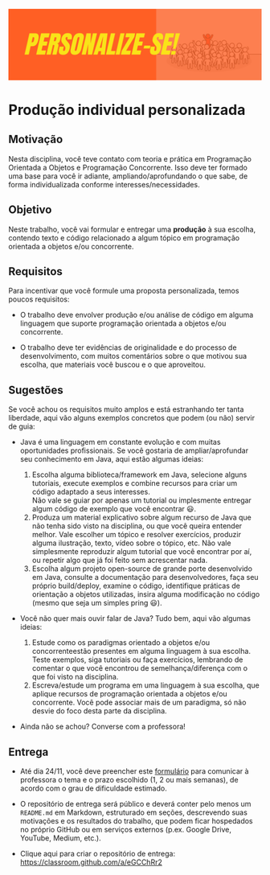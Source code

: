 
![perso.png](perso.png)
# Produção individual personalizada 




## Motivação

Nesta disciplina, você teve contato com teoria e prática em Programação Orientada a Objetos e Programação Concorrente.
Isso deve ter formado uma base para você ir adiante, ampliando/aprofundando o que sabe, de forma individualizada conforme interesses/necessidades.



## Objetivo
Neste trabalho, você vai formular e entregar uma **produção** à sua escolha, contendo texto e código relacionado a algum tópico em programação orientada a objetos e/ou concorrente.


## Requisitos


Para incentivar que você formule uma proposta personalizada, temos poucos requisitos:

- O trabalho deve envolver produção e/ou análise de código em alguma linguagem que suporte programação orientada a objetos e/ou concorrente.

- O trabalho deve ter evidências de originalidade e do processo de desenvolvimento, com muitos comentários sobre o que motivou sua escolha, que materiais você buscou e o que aproveitou.



## Sugestões

Se você achou os requisitos muito amplos e está estranhando ter tanta liberdade, aqui vão alguns exemplos concretos que podem (ou não) servir de guia:

- Java é uma linguagem em constante evolução e com muitas oportunidades profissionais. Se você gostaria de ampliar/aprofundar seu conhecimento em Java, aqui estão algumas ideias:
  1. Escolha alguma biblioteca/framework em Java, selecione alguns tutoriais, execute exemplos e combine recursos para criar um código adaptado a seus interesses.   
  Não vale se guiar por apenas um tutorial ou implesmente entregar algum código de exemplo que você encontrar :smiley:.
  2. Produza um material explicativo sobre algum recurso de Java que não tenha sido visto na disciplina, ou que você queira entender melhor. Vale escolher um tópico e resolver exercícios, produzir alguma ilustração, texto, vídeo sobre o tópico, etc. Não vale simplesmente reproduzir algum tutorial que você encontrar por aí, ou repetir algo que já foi feito sem acrescentar nada.
  3. Escolha algum projeto open-source de grande porte desenvolvido em Java, consulte a documentação para desenvolvedores, faça seu próprio build/deploy, examine o código, identifique práticas de orientação a objetos utilizadas, insira alguma modificação no código (mesmo que seja um simples pring :smiley:).

- Você não quer mais ouvir falar de Java? Tudo bem, aqui vão algumas ideias:
  1. Estude como os paradigmas orientado a objetos e/ou concorrenteestão presentes em alguma linguagem à sua escolha. Teste exemplos, siga tutoriais ou faça exercícios, lembrando de comentar o que você encontrou de semelhança/diferença com o que foi visto na disciplina. 
  2. Escreva/estude um programa em uma linguagem à sua escolha, que aplique recursos de programação orientada a objetos e/ou concorrente. Você pode associar mais de um paradigma, só não desvie do foco desta parte da disciplina.
  
- Ainda não se achou? Converse com a professora!


## Entrega


- Até dia 24/11, você deve preencher este [formulário](https://forms.gle/giJ3dMeV2aFq4L7c9) para comunicar à professora o tema e o prazo escolhido (1, 2 ou mais semanas), de acordo com o grau de dificuldade estimado. 

- O repositório de entrega será público e deverá conter pelo menos um `README.md` em Markdown, estruturado em seções, descrevendo suas motivações e os resultados do trabalho, que podem ficar hospedados no próprio GitHub ou em serviços externos (p.ex. Google Drive, YouTube, Medium, etc.).

- Clique aqui para criar o repositório de entrega: https://classroom.github.com/a/eGCChRr2






